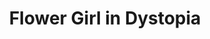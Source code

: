 --- 
title: "Flower Girl in Dystopia"
publishdate: "2019-1-8T16:48:46+02:00"
src: "https://365manga.net/manga/flower-girl-in-dystopia"
image: "https://data.365manga.net/images/thumbnails/32566-flower-girl-in-dystopia.jpg"
description: " A girl and her mechanical guardian are living in a world where both humankind and nature has been abandoned. Even if the world around them is dark, there will be light if the both of them are together. This is the tale of a heart filled cyber punk manga. Original : https://sai-zen-sen.jp/comics/twi4/taihai/"
---